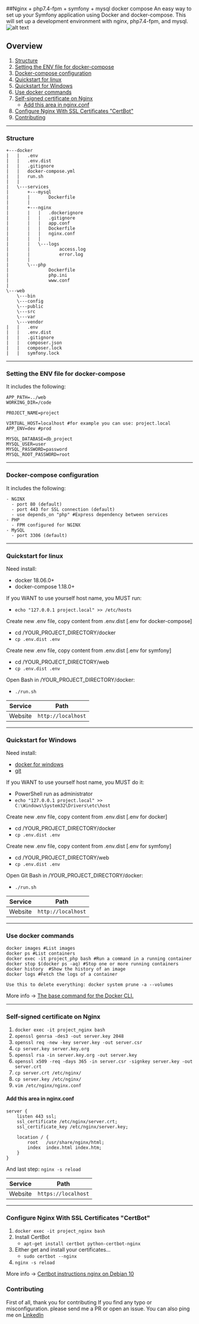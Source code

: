 ##Nginx + php7.4-fpm + symfony + mysql docker compose
An easy way to set up your Symfony application using Docker and docker-compose.
This will set up a development environment with nginx, php7.4-fpm, and mysql.
![alt text](https://drive.google.com/uc?export=view&id=1B5ZEX936OHVTR8mMBUQRGhbHlCu0rdlH)

## Overview
1. [Structure](#structure)
2. [Setting the ENV file for docker-compose](#setting-the-env-file-for-docker-compose)
3. [Docker-compose configuration](#docker-compose-configuration)
4. [Quickstart for linux](#quickstart-for-linux )
5. [Quickstart for Windows](#quickstart-for-windows)
6. [Use docker commands](#use-docker-commands)
7. [Self-signed certificate on Nginx](#self-signed-certificate-on-nginx)
    * [Add this area in nginx.conf](#add-this-area-in-nginx.conf)
8. [Configure Nginx With SSL Certificates "CertBot"](#configure-nginx-with-ssl-certificates-certbot)
9. [Contributing](#contributing)



___
### Structure 
~~~
+---docker
|   |   .env
|   |   .env.dist
|   |   .gitignore
|   |   docker-compose.yml
|   |   run.sh
|   |
|   \---services
|       +---mysql
|       |       Dockerfile
|       |
|       +---nginx
|       |   |   .dockerignore
|       |   |   .gitignore
|       |   |   app.conf
|       |   |   Dockerfile
|       |   |   nginx.conf
|       |   |
|       |   \---logs
|       |           access.log
|       |           error.log
|       |
|       \---php
|               Dockerfile
|               php.ini
|               www.conf
|
\---web
    \---bin
    \---config
    \---public
    \---src
    \---var
    \---vendor
|   |   .env
|   |   .env.dist
|   |   .gitignore
|   |   composer.json
|   |   composer.lock
|   |   symfony.lock
~~~
___
### Setting the ENV file for docker-compose

It includes the following:
~~~
APP_PATH=../web
WORKING_DIR=/code

PROJECT_NAME=project

VIRTUAL_HOST=localhost #for example you can use: project.local
APP_ENV=dev #prod

MYSQL_DATABASE=db_project
MYSQL_USER=user
MYSQL_PASSWORD=password
MYSQL_ROOT_PASSWORD=root
~~~

___
### Docker-compose configuration

It includes the following:
~~~
- NGINX
  - port 80 (default)
  - port 443 for SSL connection (default)
  - use depends_on "php" #Express dependency between services
- PHP
  - FPM configured for NGINX
- MySQL
  - port 3306 (default)
~~~

___
### Quickstart for linux 

Need install:
- docker 18.06.0+
- docker-compose 1.18.0+

If you WANT to use yourself host name, you MUST run:
- ```echo "127.0.0.1 project.local" >> /etc/hosts```

Create new .env file, copy content from .env.dist [.env for docker-compose]
- cd /YOUR_PROJECT_DIRECTORY/docker
- ```cp .env.dist .env```

Create new .env file, copy content from .env.dist [.env for symfony]
- cd /YOUR_PROJECT_DIRECTORY/web 
- ```cp .env.dist .env```

Open Bash in /YOUR_PROJECT_DIRECTORY/docker:
- ```./run.sh```

| Service      | Path                    |
| ------------ | ----------------------- |
| Website      | `http://localhost` | 

___
### Quickstart for Windows

Need install:
* [docker for windows](https://docs.docker.com/docker-for-windows/install/)
* [git](https://git-scm.com/downloads)

If you WANT to use yourself host name, you MUST do it:
- PowerShell run as administrator
- ```echo "127.0.0.1 project.local" >> C:\Windows\System32\Drivers\etc\host```

Create new .env file, copy content from .env.dist [.env for docker]
- cd /YOUR_PROJECT_DIRECTORY/docker 
- ```cp .env.dist .env```

Create new .env file, copy content from .env.dist [.env for symfony]
- cd /YOUR_PROJECT_DIRECTORY/web 
- ```cp .env.dist .env```

Open Git Bash in /YOUR_PROJECT_DIRECTORY/docker:
- ```./run.sh```

| Service      | Path                    |
| ------------ | ----------------------- |
| Website      | `http://localhost` | 
  
___
### Use docker commands
    docker images #List images
    docker ps #List containers
    docker exec -it project_php bash #Run a command in a running container
    docker stop $(docker ps -aq) #Stop one or more running containers
    docker history	#Show the history of an image
    docker logs	#Fetch the logs of a container
    
    Use this to delete everything: docker system prune -a --volumes

More info -> [The base command for the Docker CLI.](https://docs.docker.com/engine/reference/commandline/docker/)
___
### Self-signed certificate on Nginx
1. ```docker exec -it project_nginx bash```
2. ```openssl genrsa -des3 -out server.key 2048```
3. ```openssl req -new -key server.key -out server.csr```
4. ```cp server.key server.key.org```
5. ```openssl rsa -in server.key.org -out server.key```
6. ```openssl x509 -req -days 365 -in server.csr -signkey server.key -out server.crt```
7. ```cp server.crt /etc/nginx/```
8. ```cp server.key /etc/nginx/```
9. ```vim /etc/nginx/nginx.conf```

#### Add this area in nginx.conf
    server {
        listen 443 ssl;
        ssl_certificate /etc/nginx/server.crt;
        ssl_certificate_key /etc/nginx/server.key;

        location / {
            root   /usr/share/nginx/html;
            index  index.html index.htm;
        }
    }
And last step: ```nginx -s reload```

| Service      | Path                    |
| ------------ | ----------------------- |
| Website      | `https://localhost` | 
___
### Configure Nginx With SSL Certificates "CertBot"
1. ```docker exec -it project_nginx bash```
2. Install CertBot
    * ```apt-get install certbot python-certbot-nginx```
3. Either get and install your certificates...
    * ```sudo certbot --nginx```
4. ```nginx -s reload```

More info -> [Certbot instructions nginx on Debian 10](https://certbot.eff.org/lets-encrypt/debianbuster-nginx.html)

### Contributing
First of all, thank you for contributing 
If you find any typo or misconfiguration. please send me a PR or open an issue. You can also ping me on [LinkedIn](https://www.linkedin.com/in/vitalii-sanin-72118b170/)